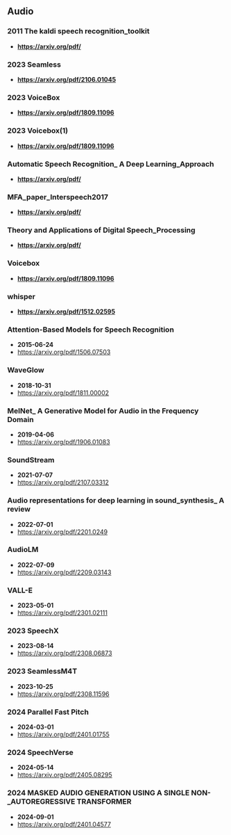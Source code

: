 ## Audio


### 2011 The kaldi speech recognition_toolkit
- **https://arxiv.org/pdf/**
### 2023 Seamless
- **https://arxiv.org/pdf/2106.01045**
### 2023 VoiceBox
- **https://arxiv.org/pdf/1809.11096**
### 2023 Voicebox(1)
- **https://arxiv.org/pdf/1809.11096**
### Automatic Speech Recognition_ A Deep Learning_Approach
- **https://arxiv.org/pdf/**
### MFA_paper_Interspeech2017
- **https://arxiv.org/pdf/**
### Theory and Applications of Digital Speech_Processing
- **https://arxiv.org/pdf/**
### Voicebox
- **https://arxiv.org/pdf/1809.11096**
### whisper
- **https://arxiv.org/pdf/1512.02595**
### Attention-Based Models for Speech Recognition
- **2015-06-24**
- https://arxiv.org/pdf/1506.07503
### WaveGlow
- **2018-10-31**
- https://arxiv.org/pdf/1811.00002
### MelNet_ A Generative Model for Audio in the Frequency Domain
- **2019-04-06**
- https://arxiv.org/pdf/1906.01083
### SoundStream
- **2021-07-07**
- https://arxiv.org/pdf/2107.03312
### Audio representations for deep learning in sound_synthesis_ A review
- **2022-07-01**
- https://arxiv.org/pdf/2201.0249
### AudioLM
- **2022-07-09**
- https://arxiv.org/pdf/2209.03143
### VALL-E
- **2023-05-01**
- https://arxiv.org/pdf/2301.02111
### 2023 SpeechX
- **2023-08-14**
- https://arxiv.org/pdf/2308.06873
### 2023 SeamlessM4T
- **2023-10-25**
- https://arxiv.org/pdf/2308.11596
### 2024 Parallel Fast Pitch
- **2024-03-01**
- https://arxiv.org/pdf/2401.01755
### 2024 SpeechVerse
- **2024-05-14**
- https://arxiv.org/pdf/2405.08295
### 2024 MASKED AUDIO GENERATION USING A SINGLE NON-_AUTOREGRESSIVE TRANSFORMER
- **2024-09-01**
- https://arxiv.org/pdf/2401.04577